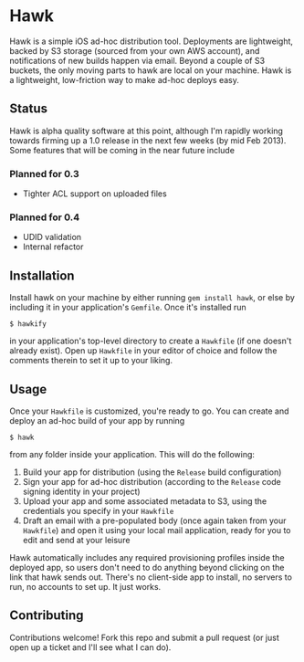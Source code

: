 # Hawk

Hawk is a simple iOS ad-hoc distribution tool. Deployments are lightweight,
backed by S3 storage (sourced from your own AWS account), and notifications of
new builds happen via email. Beyond a couple of S3 buckets, the only moving
parts to hawk are local on your machine. Hawk is a lightweight, low-friction way
to make ad-hoc deploys easy.

## Status

Hawk is alpha quality software at this point, although I'm rapidly working
towards firming up a 1.0 release in the next few weeks (by mid Feb 2013). Some
features that will be coming in the near future include

### Planned for 0.3
* Tighter ACL support on uploaded files

### Planned for 0.4
* UDID validation
* Internal refactor

## Installation

Install hawk on your machine by either running `gem install hawk`, or else by
including it in your application's `Gemfile`. Once it's installed run

    $ hawkify

in your application's top-level directory to create a `Hawkfile` (if one doesn't
already exist). Open up `Hawkfile` in your editor of choice and follow the
comments therein to set it up to your liking.

## Usage

Once your `Hawkfile` is customized, you're ready to go. You can create and
deploy an ad-hoc build of your app by running 

    $ hawk

from any folder inside your application. This will do the following:

1. Build your app for distribution (using the `Release` build configuration)
2. Sign your app for ad-hoc distribution (according to the `Release` code signing identity in your project)
3. Upload your app and some associated metadata to S3, using the credentials you
specify in your `Hawkfile`
4. Draft an email with a pre-populated body (once again taken from your `Hawkfile`)
and open it using your local mail application, ready for you to edit and send at
your leisure

Hawk automatically includes any required provisioning profiles inside the
deployed app, so users don't need to do anything beyond clicking on the link
that hawk sends out. There's no client-side app to install, no servers to run,
no accounts to set up. It just works.

## Contributing

Contributions welcome! Fork this repo and submit a pull request (or just open up a ticket and I'll see what I can do).
